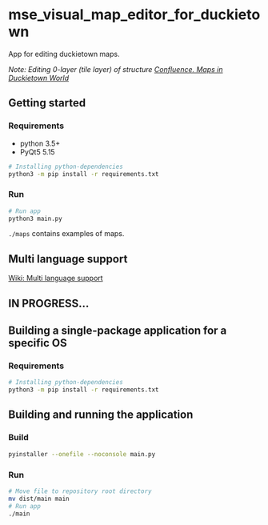 # mse_visual_map_editor_for_duckietown
App for editing duckietown maps.

*Note: Editing 0-layer (tile layer) of structure [Confluence. Maps in Duckietown World](https://ethidsc.atlassian.net/wiki/spaces/DS/pages/448593943/Design+Document+Maps+in+Duckietown+World#2.1.-Structure)*

## Getting started
### Requirements
* python 3.5+
* PyQt5 5.15
``` bash
# Installing python-dependencies
python3 -m pip install -r requirements.txt
```
### Run
``` bash
# Run app
python3 main.py
```
`./maps` contains examples of maps.

## Multi language support
[Wiki: Multi language support](https://github.com/moevm/mse_visual_map_editor_for_duckietown/wiki/Multi-language-support)

## IN PROGRESS...
## Building a single-package application for a specific OS

### Requirements
```bash
# Installing python-dependencies
python3 -m pip install -r requirements.txt
```

## Building and running the application
### Build
```bash
pyinstaller --onefile --noconsole main.py
```
### Run
```bash
# Move file to repository root directory
mv dist/main main
# Run app
./main
```
